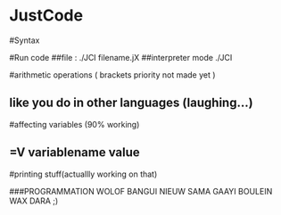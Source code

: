 # JustCode
#Syntax


#Run code
##file : ./JCI filename.jX 
##interpreter mode ./JCI

#arithmetic operations ( brackets priority not made yet )
## like you do in other languages (laughing...)


#affecting variables (90% working)
## =V variablename value

#printing stuff(actuallly working on that)


###PROGRAMMATION WOLOF BANGUI NIEUW SAMA GAAYI BOULEIN WAX DARA ;)

